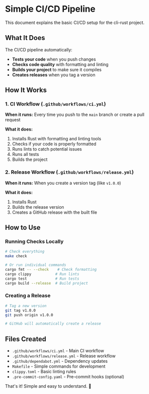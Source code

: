 # Simple CI/CD Pipeline

This document explains the basic CI/CD setup for the cli-rust project.

## What It Does

The CI/CD pipeline automatically:
- **Tests your code** when you push changes
- **Checks code quality** with formatting and linting
- **Builds your project** to make sure it compiles
- **Creates releases** when you tag a version

## How It Works

### 1. CI Workflow (`.github/workflows/ci.yml`)

**When it runs:** Every time you push to the `main` branch or create a pull request

**What it does:**
1. Installs Rust with formatting and linting tools
2. Checks if your code is properly formatted
3. Runs lints to catch potential issues
4. Runs all tests
5. Builds the project

### 2. Release Workflow (`.github/workflows/release.yml`)

**When it runs:** When you create a version tag (like `v1.0.0`)

**What it does:**
1. Installs Rust
2. Builds the release version
3. Creates a GitHub release with the built file

## How to Use

### Running Checks Locally

```bash
# Check everything
make check

# Or run individual commands
cargo fmt -- --check    # Check formatting
cargo clippy           # Run lints
cargo test             # Run tests
cargo build --release  # Build project
```

### Creating a Release

```bash
# Tag a new version
git tag v1.0.0
git push origin v1.0.0

# GitHub will automatically create a release
```

## Files Created

- `.github/workflows/ci.yml` - Main CI workflow
- `.github/workflows/release.yml` - Release workflow
- `.github/dependabot.yml` - Dependency updates
- `Makefile` - Simple commands for development
- `clippy.toml` - Basic linting rules
- `.pre-commit-config.yaml` - Pre-commit hooks (optional)

That's it! Simple and easy to understand. 🚀